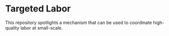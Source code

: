 # Targeted Labor

This repository spotlights a mechanism that can be used to coordinate high-quality labor at small-scale.
